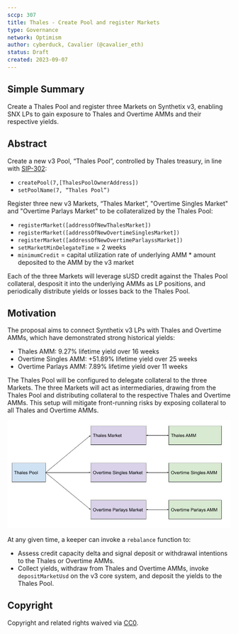 ```yaml
---
sccp: 307
title: Thales - Create Pool and register Markets
type: Governance
network: Optimism
author: cyberduck, Cavalier (@cavalier_eth)
status: Draft
created: 2023-09-07
---
```


<!--You can leave these HTML comments in your merged SCCP and delete the visible duplicate text guides, they will not appear and may be helpful to refer to if you edit it again. This is the suggested template for new SCCPs. Note that an SCCP number will be assigned by an editor. When opening a pull request to submit your SCCP, please use an abbreviated title in the filename, `sccp-draft_title_abbrev.md`. The title should be 44 characters or less.-->

## Simple Summary

<!--"If you can't explain it simply, you don't understand it well enough." Provide a simplified and layman-accessible explanation of the SCCP.-->

Create a Thales Pool and register three Markets on Synthetix v3, enabling SNX LPs to gain exposure to Thales and Overtime AMMs and their respective yields.

## Abstract

<!--A short (~200 word) description of the variable change proposed.-->

Create a new v3 Pool, “Thales Pool”, controlled by Thales treasury, in line with [SIP-302](https://sips.synthetix.io/sips/sip-302/):  
- `createPool(7,[ThalesPoolOwnerAddress])`
- `setPoolName(7, “Thales Pool”)`

Register three new v3 Markets, “Thales Market”, "Overtime Singles Market" and "Overtime Parlays Market" to be collateralized by the Thales Pool:
- `registerMarket([addressOfNewThalesMarket])`
- `registerMarket([addressOfNewOvertimeSinglesMarket])`
- `registerMarket([addressOfNewOvertimeParlayssMarket])`
- `setMarketMinDelegateTime` = 2 weeks
- `minimumCredit` = capital utilization rate of underlying AMM * amount deposited to the AMM by the v3 market

Each of the three Markets will leverage sUSD credit against the Thales Pool collateral, desposit it into the underlying AMMs as LP positions, and periodically distribute yields or losses back to the Thales Pool.


## Motivation

<!--The motivation is critical for SCCPs that want to update variables within Synthetix. It should clearly explain why the existing variable is not incentive aligned. SCCP submissions without sufficient motivation may be rejected outright.-->

The proposal aims to connect Synthetix v3 LPs with Thales and Overtime AMMs, which have demonstrated strong historical yields:

- Thales AMM: 9.27% lifetime yield over 16 weeks
- Overtime Singles AMM: +51.89% lifetime yield over 25 weeks
- Overtime Parlays AMM: 7.89% lifetime yield over 11 weeks

The Thales Pool will be configured to delegate collateral to the three Markets. The three Markets will act as intermediaries, drawing from the Thales Pool and distributing collateral to the respective Thales and Overtime AMMs. This setup will mitigate front-running risks by exposing collateral to all Thales and Overtime AMMs.

![Diagram](./asset/sccp-307/SCCP-307.jpg)

At any given time, a keeper can invoke a `rebalance` function to:

- Assess credit capacity delta and signal deposit or withdrawal intentions to the Thales or Overtime AMMs.
- Collect yields, withdraw from Thales and Overtime AMMs, invoke `depositMarketUsd` on the v3 core system, and deposit the yields to the Thales Pool.

## Copyright

Copyright and related rights waived via [CC0](https://creativecommons.org/publicdomain/zero/1.0/).
